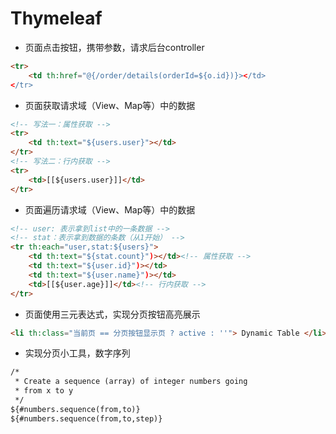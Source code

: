 # Thymeleaf

- 页面点击按钮，携带参数，请求后台controller
```html
<tr>
    <td th:href="@{/order/details(orderId=${o.id})}></td>
</tr>
```

- 页面获取请求域（View、Map等）中的数据
```html
<!-- 写法一：属性获取 -->
<tr>
    <td th:text="${users.user}"></td>
</tr>
<!-- 写法二：行内获取 -->
<tr>
    <td>[[${users.user}]]</td>
</tr>
```

- 页面遍历请求域（View、Map等）中的数据
```html
<!-- user: 表示拿到list中的一条数据 -->
<!-- stat：表示拿到数据的条数（从1开始） -->
<tr th:each="user,stat:${users}">
    <td th:text="${stat.count}")></td><!-- 属性获取 -->
    <td th:text="${user.id}")></td>
    <td th:text="${user.name}")></td>
    <td>[[${user.age}]]</td><!-- 行内获取 -->
</tr>
```

- 页面使用三元表达式，实现分页按钮高亮展示
```html
<li th:class="当前页 == 分页按钮显示页 ? active : ''"> Dynamic Table </li>
```

- 实现分页小工具，数字序列
```html
/*
 * Create a sequence (array) of integer numbers going
 * from x to y
 */
${#numbers.sequence(from,to)}
${#numbers.sequence(from,to,step)}
```